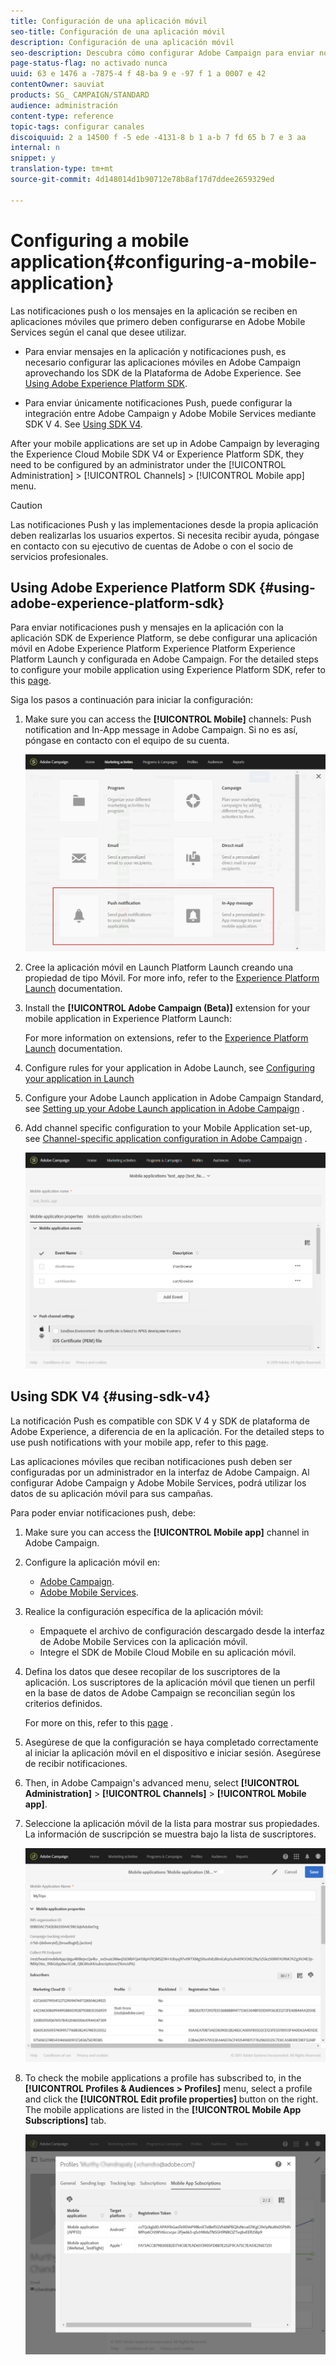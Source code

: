 ```yaml
---
title: Configuración de una aplicación móvil
seo-title: Configuración de una aplicación móvil
description: Configuración de una aplicación móvil
seo-description: Descubra cómo configurar Adobe Campaign para enviar notificaciones push o mensajes en la aplicación mediante SDK V 4 o SDK de plataforma de Experience Platform.
page-status-flag: no activado nunca
uuid: 63 e 1476 a -7875-4 f 48-ba 9 e -97 f 1 a 0007 e 42
contentOwner: sauviat
products: SG_ CAMPAIGN/STANDARD
audience: administración
content-type: reference
topic-tags: configurar canales
discoiquuid: 2 a 14500 f -5 ede -4131-8 b 1 a-b 7 fd 65 b 7 e 3 aa
internal: n
snippet: y
translation-type: tm+mt
source-git-commit: 4d148014d1b90712e78b8af17d7ddee2659329ed

---
```



# Configuring a mobile application{#configuring-a-mobile-application}

Las notificaciones push o los mensajes en la aplicación se reciben en aplicaciones móviles que primero deben configurarse en Adobe Mobile Services según el canal que desee utilizar.

* Para enviar mensajes en la aplicación y notificaciones push, es necesario configurar las aplicaciones móviles en Adobe Campaign aprovechando los SDK de la Plataforma de Adobe Experience. See [Using Adobe Experience Platform SDK](#using-adobe-experience-platform-sdk).

* Para enviar únicamente notificaciones Push, puede configurar la integración entre Adobe Campaign y Adobe Mobile Services mediante SDK V 4. See [Using SDK V4](#using-sdk-v4).

After your mobile applications are set up in Adobe Campaign by leveraging the Experience Cloud Mobile SDK V4 or Experience Platform SDK, they need to be configured by an administrator under the [!UICONTROL Administration] &gt; [!UICONTROL Channels] &gt; [!UICONTROL Mobile app] menu.

>[!CAUTION]
>
>Las notificaciones Push y las implementaciones desde la propia aplicación deben realizarlas los usuarios expertos. Si necesita recibir ayuda, póngase en contacto con su ejecutivo de cuentas de Adobe o con el socio de servicios profesionales.

## Using Adobe Experience Platform SDK {#using-adobe-experience-platform-sdk}

Para enviar notificaciones push y mensajes en la aplicación con la aplicación SDK de Experience Platform, se debe configurar una aplicación móvil en Adobe Experience Platform Experience Platform Experience Platform Launch y configurada en Adobe Campaign. For the detailed steps to configure your mobile application using Experience Platform SDK, refer to this [page](https://helpx.adobe.com/campaign/kb/configuring-app-sdkv4.html).

Siga los pasos a continuación para iniciar la configuración:

1. Make sure you can access the **[!UICONTROL Mobile]** channels: Push notification and In-App message in Adobe Campaign. Si no es así, póngase en contacto con el equipo de su cuenta.

   ![](assets/launch_1.png)

1. Cree la aplicación móvil en Launch Platform Launch creando una propiedad de tipo Móvil. For more info, refer to the [Experience Platform Launch](https://aep-sdks.gitbook.io/docs/getting-started/create-a-mobile-property#create-a-new-mobile-property) documentation.
1. Install the **[!UICONTROL Adobe Campaign (Beta)]** extension for your mobile application in Experience Platform Launch:

   For more information on extensions, refer to the [Experience Platform Launch](https://aep-sdks.gitbook.io/docs/using-mobile-extensions/adobe-campaign-standard-beta) documentation.

1. Configure rules for your application in Adobe Launch, see [Configuring your application in Launch](https://helpx.adobe.com/campaign/kb/configuring-app-sdk.html#ConfiguringyourapplicationinLaunch)
1. Configure your Adobe Launch application in Adobe Campaign Standard, see [Setting up your Adobe Launch application in Adobe Campaign](https://helpx.adobe.com/campaign/kb/configuring-app-sdk.html#SettingupyourAdobeLaunchapplicationinAdobeCampaign) .
1. Add channel specific configuration to your Mobile Application set-up, see [Channel-specific application configuration in Adobe Campaign](https://helpx.adobe.com/campaign/kb/configuring-app-sdk.html#ChannelspecificapplicationconfigurationinAdobeCampaign) .

   ![](assets/launch_2.png)

## Using SDK V4 {#using-sdk-v4}

La notificación Push es compatible con SDK V 4 y SDK de plataforma de Adobe Experience, a diferencia de en la aplicación. For the detailed steps to use push notifications with your mobile app, refer to this [page](https://helpx.adobe.com/campaign/kb/configuring-app-sdkv4.html).

Las aplicaciones móviles que reciban notificaciones push deben ser configuradas por un administrador en la interfaz de Adobe Campaign. Al configurar Adobe Campaign y Adobe Mobile Services, podrá utilizar los datos de su aplicación móvil para sus campañas.

Para poder enviar notificaciones push, debe:

1. Make sure you can access the **[!UICONTROL Mobile app]** channel in Adobe Campaign.
1. Configure la aplicación móvil en:

   * [Adobe Campaign](https://helpx.adobe.com/campaign/kb/configuring-app-sdkv4.html#SettingupamobileapplicationinAdobeCampaign).
   * [Adobe Mobile Services](https://helpx.adobe.com/campaign/kb/configuring-app-sdkv4.html#ConfiguringamobileapplicationinAdobeMobileServices).

1. Realice la configuración específica de la aplicación móvil:

   * Empaquete el archivo de configuración descargado desde la interfaz de Adobe Mobile Services con la aplicación móvil.
   * Integre el SDK de Mobile Cloud Mobile en su aplicación móvil.

1. Defina los datos que desee recopilar de los suscriptores de la aplicación. Los suscriptores de la aplicación móvil que tienen un perfil en la base de datos de Adobe Campaign se reconcilian según los criterios definidos.

   For more on this, refer to this [page](https://helpx.adobe.com/campaign/kb/configuring-app-sdkv4.html#Collectingsubscribersdatafromamobileapplication) .

1. Asegúrese de que la configuración se haya completado correctamente al iniciar la aplicación móvil en el dispositivo e iniciar sesión. Asegúrese de recibir notificaciones.
1. Then, in Adobe Campaign's advanced menu, select **[!UICONTROL Administration]** &gt; **[!UICONTROL Channels]** &gt; **[!UICONTROL Mobile app]**.
1. Seleccione la aplicación móvil de la lista para mostrar sus propiedades. La información de suscripción se muestra bajo la lista de suscriptores.

   ![](assets/push_notif_mobile_app.png)

1. To check the mobile applications a profile has subscribed to, in the **[!UICONTROL Profiles & Audiences > Profiles]** menu, select a profile and click the **[!UICONTROL Edit profile properties]** button on the right. The mobile applications are listed in the **[!UICONTROL Mobile App Subscriptions]** tab.

   ![](assets/push_notif_subscriptions.png)
